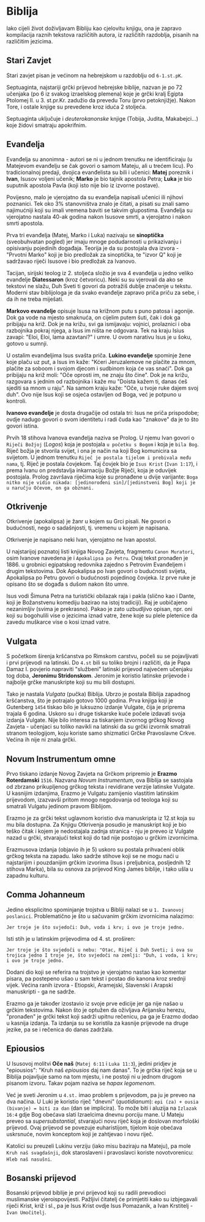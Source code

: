 # Biblija

Iako cijeli život doživljavam Bibliju kao cjelovitu knjigu, ona je zapravo kompilacija raznih tekstova različitih autora, iz različitih razdoblja, pisanih na različitim jezicima.

## Stari Zavjet

Stari zavjet pisan je većinom na hebrejskom u razdoblju od `6-1.st.pK`.

Septuaginta, najstariji grčki prijevod hebrejske biblije, nazvan je po 72 učenjaka (po 6 iz svakog izraelskog plemena) koje je grčki kralj Egipta Ptolomej II. u 3. st.pr.Kr. zadužio da prevedu Toru (prvo petoknjižje). Nakon Tore, i ostale knjige su prevedene kroz iduća 2 stoljeća.

Septuaginta uključuje i *deuterokanonske* knjige (Tobija, Judita, Makabejci...) koje židovi smatraju apokrifnim.

## Evanđelja

Evanđelja su anonimna - autori se ni u jednom trenutku ne identificiraju (u Matejevom evanđelju se čak govori o samom Mateju, ali u trećem licu). Po tradicionalnoj predaji, dvojica evanđelista su bili i učenici: **Matej** poreznik i **Ivan**, Isusov voljeni učenik; **Marko** je bio tajnik apostola Petra; **Luka** je bio suputnik apostola Pavla (koji isto nije bio iz izvorne postave).

Povijesno, malo je vjerojatno da su evanđelja napisali učenici ili njihovi poznanici. Tek oko 3% stanovništva znalo je čitati, a pisati su znali samo najimućniji koji su imali vremena baviti se takvim glupostima. Evanđelja su vjerojatno nastala 40-ak godina nakon Isusove smrti, a vjerojatno i nakon smrti apostola.

Prva tri evanđelja (Matej, Marko i Luka) nazivaju se **sinoptička** (sveobuhvatan pogled) jer imaju mnoge podudarnosti u prikazivanju i opisivanju pojedinih događaja. Teorija je da su postojala dva izvora - "Prvotni Marko" koji je bio predložak za sinoptička, te "izvor Q" koji je sadržavao riječi Isusove i bio predložak za Ivanovo.

Tacijan, sirijski teolog iz 2. stoljeća složio je sva 4 evanđelja u jedno veliko evanđelje **Diatessaron** (kroz četvoricu). Neki su su vjerovali da ako se tekstovi ne slažu, Duh Sveti ti govori da potražiš dublje značenje u tekstu. Moderni stav biblijologa je da svako evanđelje zapravo priča priču za sebe, i da ih ne treba miješati.

**Markovo evanđelje** opisuje Isusa na križnom putu s puno patosa i agonije. Dok ga vode na mjesto smaknuća, on cijelim putem šuti, čak i dok ga pribijaju na križ. Dok je na križu, svi ga ismijavaju: vojnici, prolaznici i oba razbojnika pokraj njega, a Isus im ništa ne odgovara. Tek na kraju Isius zavapi: "Eloi, Eloi, lama azavtani?" i umre. U ovom narativu Isus je u šoku, gotovo u sumnji.

U ostalim evanđeljima Isus svašta priča. **Lukino evanđelje** spominje žene koje plaču uz put, a Isus im kaže: "Kćeri Jeruzalemove ne plačite za mnom, plačite za soboom i svojom djecom i sudbinom koja će vas snaći". Dok ga pribijaju na križ moli: "Oče oprosti im, ne znaju što čine". Dok je na križu, razgovara s jednim od razbojnika i kaže mu "Doista kažem ti, danas ćeš sjediti sa mnom u raju". Na samom kraju kaže: "Oče, u tvoje ruke dajem svoj duh". Ovo nije Isus koji se osjeća ostavljen od Boga, već je potpuno u kontroli.

**Ivanovo evanđelje** je dosta drugačije od ostala tri: Isus ne priča prispodobe; ovdje nadugo govori o svom identitetu i radi čuda kao "znakove" da je to što govori istina.

Prvih 18 stihova Ivanova evanđelja naziva se Prolog. U njemu Ivan govori o `Riječi Božjoj` (*Logos*) koja je postojala `u početku s Bogom` i koja je `bila Bog`. Riječ božja je stvorila svijet, i ona je način na koji Bog komunicira sa svijetom. U jednom trenutku `Riječ je postala tijelom i prebivala među nama`, tj. Riječ je postala čovjekom. Taj čovjek bio je `Isus Krist` (`Ivan 1:17`), i prema Ivanu on predstavlja inkarnaciju Božje Riječi, koja je oduvijek postojala. Prolog završava riječima koje su pronađene u dvije varijante: `Boga nitko nije vidio nikada: [jedinorođeni sin]/[jedinstveni Bog] koji je u naručju Očevom, on ga obznani.`

## Otkrivenje

Otkrivenje (apokalipsa) je žanr u kojem su Grci pisali. Ne govori o budućnosti, nego o sadašnjosti, tj. vremenu u kojem je napisana.

Otkrivenje je napisano neki Ivan, vjerojatno ne Ivan apostol.

U najstarijoj poznatoj listi knjiga Novog Zavjeta, fragmentu `Canon Muratori`, osim Ivanove navedena je i `Apokalipsa po Petru`. Ovaj tekst pronađen je 1886. u grobnici egipatskog redovnika zajedno s Petrovim Evanđeljem i drugim tekstovima. Dok Apokalipsa po Ivan govori o budućnosti svijeta, Apokalipsa po Petru govori o budućnosti pojedinog čovjeka. Iz prve ruke je opisano što se događa s dušom nakon što umre.

Isus vodi Šimuna Petra na turistički obilazak raja i pakla (slično kao i Dante, koji je Božanstvenu komediju bazirao na istoj tradiciji). Raj je uobičajeno nezanimljiv (svima je prekrasno). Pakao je zato uzbudljivo opisan, npr. oni koji su bogohulili vise o jezicima iznad vatre, žene koje su plele pletenice da zavedu muškarce vise o kosi iznad vatre.

## Vulgata

S početkom širenja kršćanstva po Rimskom carstvu, počeli su se pojavljivati i prvi prijevodi na latinski. Do `4.st` bili su toliko brojni i različiti, da je Papa Damaz I. povjerio napraviti "službeni" latinski prijevod najvećem učenjaku tog doba, **Jeronimu Stridonskom**. Jeronim je koristio latinske prijevode i najbolje grčke manuskripte koji su mu bili dostupni.

Tako je nastala *Vulgata* (pučka) Biblija. Ubrzo je postala Biblija zapadnog kršćanstva, što je potrajalo gotovo 1000 godina. Prva knjiga koji je Gutenberg `1454` tiskao bilo je luksuzno izdanje Vulgate, čija je priprema trajala 6 godina. Uskoro su i druge tiskarske kuće počele izdavati svoja izdanja Vulgate. Nije bilo interesa za tiskanjem izvornog grčkog Novog Zavjeta - učenjaci su toliko navikli na latinski da su grčki izvornik smatrali stranom teologijom, koju koriste samo shizmatici Grčke Pravoslavne Crkve. Većina ih nije ni znala grčki.

## Novum Instrumentum omne

Prvo tiskano izdanje Novog Zavjeta na Grčkom pripremio je **Erazmo Roterdamski** `1516`. Nazvana *Novum Instrumentum*, ova Biblija se sastojala od zbrzano prikupljenog grčkog teksta i revidirane verzije latinske Vulgate. U kasnijim izdanjima, Erazmo je Vulgatu zamijenio vlastitim latinskim prijevodom, izazvavši pritom mnogo negodovanja od teologa koji su smatrali Vulgatu jedinom pravom Biblijom.

Erazmo je za grčki tekst uglavnom koristio dva manuskripta iz 12.st koja su mu bila dostupna. Za Knjigu Otkrivenja posudio je manuskript koji je bio teško čitak i kojem je nedostajala zadnja stranica - nju je preveo iz Vulgate nazad u grčki, stvarajući tekst koji do tad nije postojao u grčkim izvornicima.

Erazmusova izdanja (objavio ih je 5) uskoro su postala prihvaćeni oblik grčkog teksta na zapadu. Iako sadrže stihove koji se ne mogu naći u najstarijim i pouzdanijim grčkim izvorima (Isus i preljubnica, posljednih 12 stihova Marka), bila su osnova za prijevod King James biblije, i tako ušla u zapadnu kulturu.

## Comma Johanneum

Jedino eksplicitno spominjanje trojstva u Bibliji nalazi se u `1. Ivanovoj poslanici`. Problematično je što u sačuvanim grčkim izvornicima nalazimo:

`Jer troje je što svjedoči: Duh, voda i krv; i ovo je troje jedno.`

Isti stih je u latinskim prijevodima od 4. st. proširen:

`Jer troje je što svjedoči u nebu: "Otac, Riječ i Duh Sveti; i ova su trojica jedno I troje je, što svjedoči na zemlji: "Duh, i voda, i krv; i ovo je troje jedno.`

Dodani dio koji se referira na trojstvo je vjerojatno nastao kao komentar pisara, pa postepeno ušao u sam tekst i postao dio kanona kroz srednji vijek. Većina ranih izvora - Etiopski, Aramejski, Slavenski i Arapski manuskripti - ga ne sadrže.

Erazmo ga je također izostavio iz svoje prve edicije jer ga nije našao u grčkim tekstovima. Nakon što je optužen da oživljava Arijansku herezu, "pronađen" je grčki tekst koji sadrži upitnu rečenicu, pa ga je Erazmo dodao u kasnija izdanja. Ta izdanja su se koristila za kasnije prijevode na druge jezike, pa se i rečenica do danas zadržala.

## Epiousios

U Isusovoj molitvi **Oče naš** (`Matej 6:11` i `Luka 11:3`), jedini pridjev je "epiousios": "Kruh naš *epiousios* daj nam danas". To je grčka riječ koja se u Biblija pojavljuje samo na tom mjestu, i ne postoji ni u jednom drugom pisanom izvoru. Takav pojam naziva se *hapax legomenom*.

Već je sveti Jeronim u `4.st.` imao problem s prijevodom, pa ju je preveo na dva načina. U Luki je koristio riječ "dnevni" (*quotidianum*): `epi (za) + ousia (bivanje) = biti za dan` (dan se implicira). To može biti i aluzija na `Izlazak 16:4` gdje Bog obećava slati Izraelcima dnevnu porciju mane. U Mateju preveo sa *supersubstantial*, stvarajući novu riječ koja je doslovan morfološki prijevod. Ovaj prijevod se povezuje euharistijom, tijelom koje obećava uskrsnuće, novim konceptom koji je zahtjevao i novu riječ.

Katolici su preuzeli Lukinu verziju (iako misu baziraju na Mateju), pa mole `Kruh naš svagdašnji`, dok staroslaveni i pravoslavci koriste novotvorenicu: `Hleb naš nasušni`.

## Bosanski prijevod

Bosanski prijevod biblije je prvi prijevod koji su radili prevodioci muslimanske vjeroispovijesti. Pažljivi čitatelj će primjetiti kako su izbjegavali riječi Krist, križ i sl., pa je Isus Krist ovdje Isus Pomazanik, a Ivan Krstitelj - `Ivan Umočitelj`.
